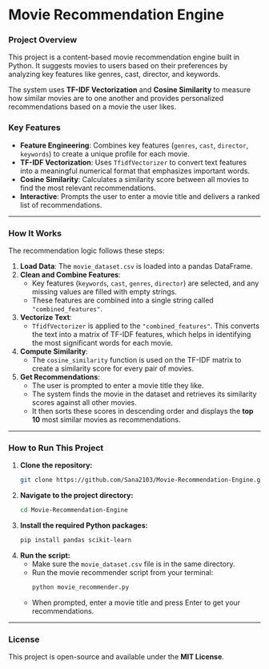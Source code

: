 # Movie Recommendation Engine

### Project Overview

This project is a content-based movie recommendation engine built in Python. It suggests movies to users based on their preferences by analyzing key features like genres, cast, director, and keywords.

The system uses **TF-IDF Vectorization** and **Cosine Similarity** to measure how similar movies are to one another and provides personalized recommendations based on a movie the user likes.

### Key Features

  - **Feature Engineering**: Combines key features (`genres`, `cast`, `director`, `keywords`) to create a unique profile for each movie.
  - **TF-IDF Vectorization**: Uses `TfidfVectorizer` to convert text features into a meaningful numerical format that emphasizes important words.
  - **Cosine Similarity**: Calculates a similarity score between all movies to find the most relevant recommendations.
  - **Interactive**: Prompts the user to enter a movie title and delivers a ranked list of recommendations.

-----

### How It Works

The recommendation logic follows these steps:

1.  **Load Data**: The `movie_dataset.csv` is loaded into a pandas DataFrame.
2.  **Clean and Combine Features**:
      - Key features (`keywords`, `cast`, `genres`, `director`) are selected, and any missing values are filled with empty strings.
      - These features are combined into a single string called `"combined_features"`.
3.  **Vectorize Text**:
      - `TfidfVectorizer` is applied to the `"combined_features"`. This converts the text into a matrix of TF-IDF features, which helps in identifying the most significant words for each movie.
4.  **Compute Similarity**:
      - The `cosine_similarity` function is used on the TF-IDF matrix to create a similarity score for every pair of movies.
5.  **Get Recommendations**:
      - The user is prompted to enter a movie title they like.
      - The system finds the movie in the dataset and retrieves its similarity scores against all other movies.
      - It then sorts these scores in descending order and displays the **top 10** most similar movies as recommendations.

-----

### How to Run This Project

1.  **Clone the repository:**
    ```bash
    git clone https://github.com/Sana2103/Movie-Recommendation-Engine.git
    ```
2.  **Navigate to the project directory:**
    ```bash
    cd Movie-Recommendation-Engine
    ```
3.  **Install the required Python packages:**
    ```bash
    pip install pandas scikit-learn
    ```
4.  **Run the script:**
      - Make sure the `movie_dataset.csv` file is in the same directory.
      - Run the movie recommender script from your terminal:
        ```bash
        python movie_recommender.py
        ```
      - When prompted, enter a movie title and press Enter to get your recommendations.

-----

### License

This project is open-source and available under the **MIT License**.


